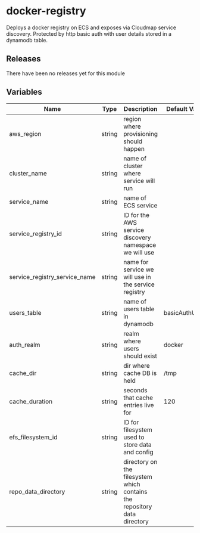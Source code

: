 docker-registry
======


Deploys a docker registry on ECS and exposes via Cloudmap service discovery.  Protected by http basic auth with user details stored in a dynamodb table.

Releases
------


There have been no releases yet for this module

Variables
------

|Name | Type | Description | Default Value|
--- | --- | --- | ---
aws_region | string | region where provisioning should happen | 
cluster_name | string | name of cluster where service will run | 
service_name | string | name of ECS service | 
service_registry_id | string | ID for the AWS service discovery namespace we will use | 
service_registry_service_name | string | name for service we will use in the service registry | 
users_table | string | name of users table in dynamodb | basicAuthUsers
auth_realm | string | realm where users should exist | docker
cache_dir | string | dir where cache DB is held | /tmp
cache_duration | string | seconds that cache entries live for | 120
efs_filesystem_id | string | ID for filesystem used to store data and config | 
repo_data_directory | string | directory on the filesystem which contains the repository data directory | 

